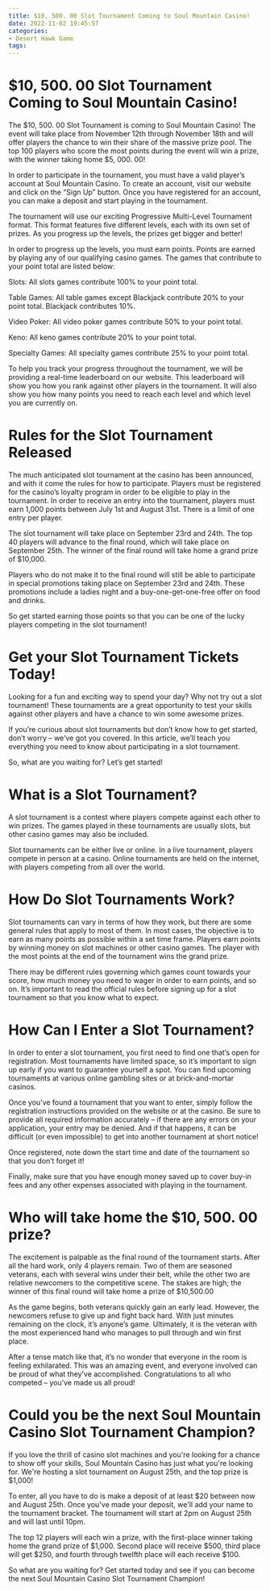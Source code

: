 ```yaml
---
title: $10, 500. 00 Slot Tournament Coming to Soul Mountain Casino!
date: 2022-11-02 19:45:57
categories:
- Desert Hawk Game
tags:
---
```



#  $10, 500. 00 Slot Tournament Coming to Soul Mountain Casino!

The $10, 500. 00 Slot Tournament is coming to Soul Mountain Casino! The event will take place from November 12th through November 18th and will offer players the chance to win their share of the massive prize pool. The top 100 players who score the most points during the event will win a prize, with the winner taking home $5, 000. 00!

In order to participate in the tournament, you must have a valid player’s account at Soul Mountain Casino. To create an account, visit our website and click on the “Sign Up” button. Once you have registered for an account, you can make a deposit and start playing in the tournament.

The tournament will use our exciting Progressive Multi-Level Tournament format. This format features five different levels, each with its own set of prizes. As you progress up the levels, the prizes get bigger and better!

In order to progress up the levels, you must earn points. Points are earned by playing any of our qualifying casino games. The games that contribute to your point total are listed below:

Slots: All slots games contribute 100% to your point total.

Table Games: All table games except Blackjack contribute 20% to your point total. Blackjack contributes 10%.

Video Poker: All video poker games contribute 50% to your point total.

Keno: All keno games contribute 20% to your point total.

Specialty Games: All specialty games contribute 25% to your point total.

To help you track your progress throughout the tournament, we will be providing a real-time leaderboard on our website. This leaderboard will show you how you rank against other players in the tournament. It will also show you how many points you need to reach each level and which level you are currently on.

#  Rules for the Slot Tournament Released

The much anticipated slot tournament at the casino has been announced, and with it come the rules for how to participate. Players must be registered for the casino’s loyalty program in order to be eligible to play in the tournament. In order to receive an entry into the tournament, players must earn 1,000 points between July 1st and August 31st. There is a limit of one entry per player.

The slot tournament will take place on September 23rd and 24th. The top 40 players will advance to the final round, which will take place on September 25th. The winner of the final round will take home a grand prize of $10,000.

Players who do not make it to the final round will still be able to participate in special promotions taking place on September 23rd and 24th. These promotions include a ladies night and a buy-one-get-one-free offer on food and drinks.

So get started earning those points so that you can be one of the lucky players competing in the slot tournament!

#  Get your Slot Tournament Tickets Today!

Looking for a fun and exciting way to spend your day? Why not try out a slot tournament! These tournaments are a great opportunity to test your skills against other players and have a chance to win some awesome prizes.

If you’re curious about slot tournaments but don’t know how to get started, don’t worry – we’ve got you covered. In this article, we’ll teach you everything you need to know about participating in a slot tournament.

So, what are you waiting for? Let’s get started!

# What is a Slot Tournament?

A slot tournament is a contest where players compete against each other to win prizes. The games played in these tournaments are usually slots, but other casino games may also be included.

Slot tournaments can be either live or online. In a live tournament, players compete in person at a casino. Online tournaments are held on the internet, with players competing from all over the world.

# How Do Slot Tournaments Work?

Slot tournaments can vary in terms of how they work, but there are some general rules that apply to most of them. In most cases, the objective is to earn as many points as possible within a set time frame. Players earn points by winning money on slot machines or other casino games. The player with the most points at the end of the tournament wins the grand prize.

There may be different rules governing which games count towards your score, how much money you need to wager in order to earn points, and so on. It’s important to read the official rules before signing up for a slot tournament so that you know what to expect.

# How Can I Enter a Slot Tournament?

In order to enter a slot tournament, you first need to find one that’s open for registration. Most tournaments have limited space, so it’s important to sign up early if you want to guarantee yourself a spot. You can find upcoming tournaments at various online gambling sites or at brick-and-mortar casinos.

Once you’ve found a tournament that you want to enter, simply follow the registration instructions provided on the website or at the casino. Be sure to provide all required information accurately – if there are any errors on your application, your entry may be denied. And if that happens, it can be difficult (or even impossible) to get into another tournament at short notice!


  Once registered, note down the start time and date of the tournament so that you don’t forget it! 

  Finally, make sure that you have enough money saved up to cover buy-in fees and any other expenses associated with playing in the tournament.

#  Who will take home the $10, 500. 00 prize?

The excitement is palpable as the final round of the tournament starts. After all the hard work, only 4 players remain. Two of them are seasoned veterans, each with several wins under their belt, while the other two are relative newcomers to the competitive scene. The stakes are high; the winner of this final round will take home a prize of $10,500.00

As the game begins, both veterans quickly gain an early lead. However, the newcomers refuse to give up and fight back hard. With just minutes remaining on the clock, it’s anyone’s game. Ultimately, it is the veteran with the most experienced hand who manages to pull through and win first place.

After a tense match like that, it’s no wonder that everyone in the room is feeling exhilarated. This was an amazing event, and everyone involved can be proud of what they’ve accomplished. Congratulations to all who competed – you’ve made us all proud!

#  Could you be the next Soul Mountain Casino Slot Tournament Champion?

If you love the thrill of casino slot machines and you're looking for a chance to show off your skills, Soul Mountain Casino has just what you're looking for. We're hosting a slot tournament on August 25th, and the top prize is $1,000!

To enter, all you have to do is make a deposit of at least $20 between now and August 25th. Once you've made your deposit, we'll add your name to the tournament bracket. The tournament will start at 2pm on August 25th and will last until 10pm.

The top 12 players will each win a prize, with the first-place winner taking home the grand prize of $1,000. Second place will receive $500, third place will get $250, and fourth through twelfth place will each receive $100.

So what are you waiting for? Get started today and see if you can become the next Soul Mountain Casino Slot Tournament Champion!